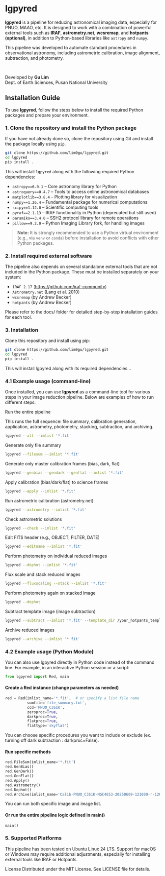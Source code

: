 # lgpyred

**lgpyred** is a pipeline for reducing astronomical imaging data, especially for PNUO, MAAO, etc. It is designed to work with a combination of powerful external tools such as **IRAF**, **astrometry.net**, **wcsremap**, and **hotpants (optional)**, in addition to Python-based libraries like `astropy` and `numpy`.  

This pipeline was developed to automate standard procedures in observational astronomy, including astrometric calibration, image alignment, subtraction, and photometry.

<br>

Developed by **Gu Lim**  
Dept. of Earth Sciences, Pusan National University


## Installation Guide

To use **lgpyred**, follow the steps below to install the required Python packages and prepare your environment.

### 1. Clone the repository and install the Python package

If you have not already done so, clone the repository using Git and install the package locally using `pip`.

```bash
git clone https://github.com/lim9gu/lgpyred.git
cd lgpyred
pip install .
```

This will install `lgpyred` along with the following required Python dependencies:

- `astropy==6.0.1` – Core astronomy library for Python  
- `astroquery==0.4.7` – Tools to access online astronomical databases  
- `matplotlib==3.8.4` – Plotting library for visualization  
- `numpy==1.26.4` – Fundamental package for numerical computations  
- `scipy==1.12.0` – Scientific computing tools  
- `pyraf==2.1.13` – IRAF functionality in Python (deprecated but still used)  
- `paramiko==3.4.0` – SSH2 protocol library for remote operations  
- `pillow==9.2.0` – Python Imaging Library fork, for handling images

> **Note:** It is strongly recommended to use a Python virtual environment (e.g., via `venv` or `conda`) before installation to avoid conflicts with other Python packages.

### 2. Install required external software

The pipeline also depends on several standalone external tools that are not included in the Python package. These must be installed separately on your system:

- `IRAF 2.17` (https://github.com/iraf-community)
- `Astrometry.net` (Lang et al. 2010)
- `wcsremap` (by Andrew Becker)
- `hotpants` (by Andrew Becker)

Please refer to the docs/ folder for detailed step-by-step installation guides for each tool.

### 3. Installation

Clone this repository and install using pip:

```bash
git clone https://github.com/lim9gu/lgpyred.git
cd lgpyred
pip install .
```

This will install lgpyred along with its required dependencies...

### 4.1 Example usage (command-line)

Once installed, you can use **lgpyred** as a command-line tool for various steps in your image reduction pipeline. Below are examples of how to run different steps:

Run the entire pipeline

This runs the full sequence: file summary, calibration generation, application, astrometry, photometry, stacking, subtraction, and archiving.
```bash
lgpyred --all --imlist '*.fit'
```
Generate only file summary
```bash
lgpyred --filesum --imlist '*.fit'
```
Generate only master calibration frames (bias, dark, flat)
```bash
lgpyred --genbias --gendark --genflat --imlist '*.fit'
```
Apply calibration (bias/dark/flat) to science frames
```bash
lgpyred --apply --imlist '*.fit'
```
Run astrometric calibration (astrometry.net)
```bash
lgpyred --astrometry --imlist '*.fit'
```
Check astrometric solutions
```bash
lgpyred --check --imlist '*.fit'
```
Edit FITS header (e.g., OBJECT, FILTER, DATE)
```bash
lgpyred --editname --imlist '*.fit'
```
Perform photometry on individual reduced images
```bash
lgpyred --dophot --imlist '*.fit'
```
Flux scale and stack reduced images
```bash
lgpyred --fluxscaling --stack --imlist '*.fit'
```
Perform photometry again on stacked image
```bash
lgpyred --dophot
```
Subtract template image (image subtraction)
```bash
lgpyred --subtract --imlist '*.fit' --template_dir /your_hotpants_template_path/template_20250213/
```
Archive reduced images
```bash
lgpyred --archive --imlist '*.fit'
```

### 4.2 Example usage (Python Module)
You can also use lgpyred directly in Python code instead of the command line.
For example, in an interactive Python session or a script:

```python
from lgpyred import Red, main
```

#### Create a Red instance (change parameters as needed)
```python
red = Red(imlist_name='*.fit',  # or specify a list file name
          sumfile='file_summary.txt',
          ccd='PNUO_C361K',
          zeroproc=True,
          darkproc=True,
          flatproc=True,
          flattype='skyflat')
```
You can choose specific procedures you want to include or exclude (ex. turning off dark subtraction : darkproc=False).

#### Run specific methods

```python
red.FileSum(imlist_name='*.fit')
red.GenBias()
red.GenDark()
red.GenFlat()
red.Apply()
red.Astrometry()
red.Dophot()
red.Archive(imlist_name='Calib-PNUO_C361K-NGC4653-20250609-121000-r-120.fits')
```
You can run both specific image and image list.

#### Or run the entire pipeline logic defined in main()
```python
main()
```

### 5. Supported Platforms
This pipeline has been tested on Ubuntu Linux 24 LTS.
Support for macOS or Windows may require additional adjustments, especially for installing external tools like IRAF or Hotpants.

License
Distributed under the MIT License. See LICENSE file for details.
